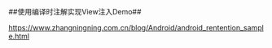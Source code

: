 ##使用编译时注解实现View注入Demo##

https://www.zhangningning.com.cn/blog/Android/android_rentention_sample.html
